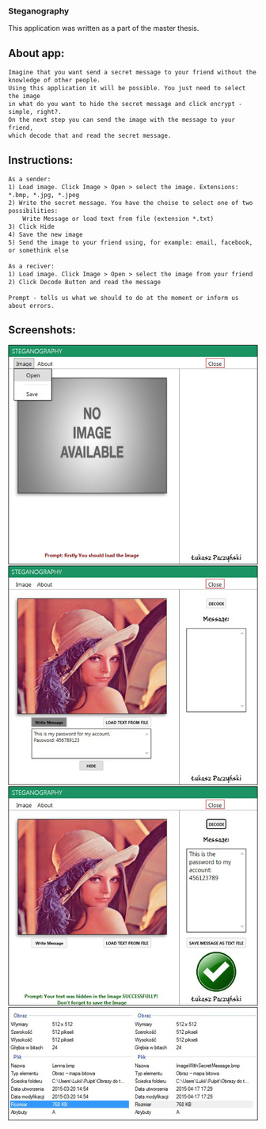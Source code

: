 ### Steganography
This application was written as a part of the master thesis.

## About app:
```
Imagine that you want send a secret message to your friend without the knowledge of other people. 
Using this application it will be possible. You just need to select the image 
in what do you want to hide the secret message and click encrypt - simple, right?. 
On the next step you can send the image with the message to your friend, 
which decode that and read the secret message.
```

## Instructions:
```
As a sender:
1) Load image. Click Image > Open > select the image. Extensions: *.bmp, *.jpg, *.jpeg
2) Write the secret message. You have the choise to select one of two possibilities: 
    Write Message or load text from file (extension *.txt)
3) Click Hide
4) Save the new image
5) Send the image to your friend using, for example: email, facebook, or somethink else

As a reciver:
1) Load image. Click Image > Open > select the image from your friend
2) Click Decode Button and read the message

Prompt - tells us what we should to do at the moment or inform us about errors.
```
## Screenshots:
![Image](Screenshots/1.jpg)
![Image](Screenshots/2.jpg)
![Image](Screenshots/3.jpg)
![Image](Screenshots/4.jpg)
